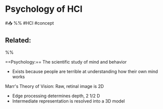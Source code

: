 # Psychology of HCI
#📥 
%%
#HCI
#concept

**Related:**
-  

%%

==Psychology:== The scientific study of mind and behavior
- Exists because people are terrible at understanding how their own mind works

Marr's Theory of Vision: Raw, retinal image is 2D
- Edge processing determines depth, 2 1/2 D
- Intermediate representation is resolved into a 3D model





